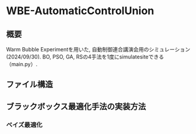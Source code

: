 # WBE-AutomaticControlUnion
## 概要
Warm Bubble Experimentを用いた, 自動制御連合講演会用のシミュレーション(2024/09/30).
BO, PSO, GA, RSの4手法を1度にsimulatesiteできる（main.py）.

## ファイル構造

## ブラックボックス最適化手法の実装方法
### ベイズ最適化

